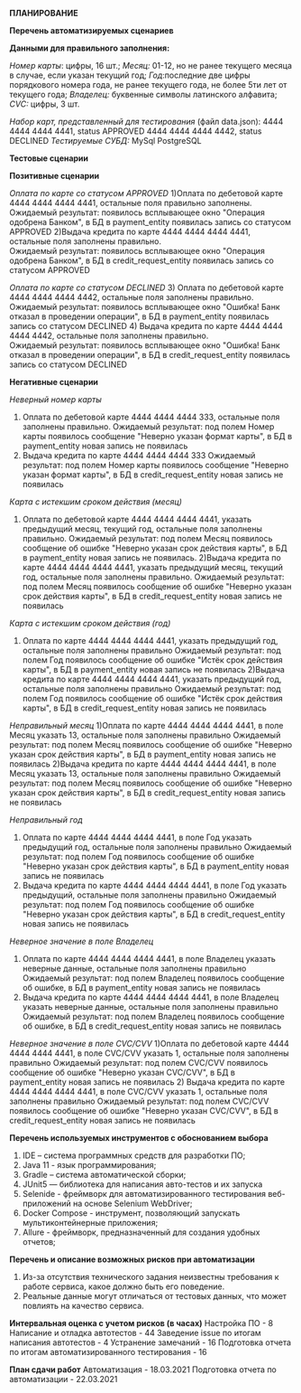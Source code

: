 **ПЛАНИРОВАНИЕ**

 **Перечень автоматизируемых сценариев**

**Данными для правильного заполнения:**

 _Номер карты_: цифры, 16 шт.;
_Месяц:_ 01-12, но не ранее текущего месяца в случае, если указан текущий год;
_Год_:последние две цифры порядкового номера года, не ранее текущего года, не более 5ти лет от текущего года;
_Владелец:_ буквенные символы латинского алфавита;
_CVC:_ цифры, 3 шт.

_Набор карт, представленный для тестирования_ (файл data.json): 4444 4444 4444 4441, status APPROVED
4444 4444 4444 4442, status DECLINED
_Тестируемые СУБД:_ MySql PostgreSQL

**Тестовые сценарии**

**Позитивные сценарии**

_Оплата по карте со статусом APPROVED_
1)Оплата по дебетовой карте 4444 4444 4444 4441, остальные поля правильно заполнены. 
Ожидаемый результат: появилось всплывающее окно "Операция одобрена Банком", 
в БД в payment_entity появилась запись со статусом APPROVED
2)Выдача кредита по  карте 4444 4444 4444 4441, остальные поля заполнены правильно.  
 Ожидаемый результат: появилось всплывающее окно "Операция одобрена Банком",
в БД в credit_request_entity появилась запись со статусом APPROVED

_Оплата по карте со статусом DECLINED_
3)	Оплата по дебетовой карте 4444 4444 4444 4442, остальные поля заполнены правильно. 
Ожидаемый результат: появилось всплывающее окно "Ошибка! Банк отказал в проведении операции",
      в БД в payment_entity появилась запись со статусом DECLINED
4)	Выдача кредита по карте 4444 4444 4444 4442, остальные поля заполнены правильно.  
Ожидаемый результат: появилось всплывающее окно "Ошибка! Банк отказал в проведении операции", 
      в БД в credit_request_entity появилась запись со статусом DECLINED
      
**Негативные сценарии**

_Неверный номер карты_
1)	Оплата по дебетовой карте 4444 4444 4444 333, остальные поля заполнены правильно. 
Ожидаемый результат: под полем Номер карты появилось сообщение "Неверно указан формат карты",
      в БД в payment_entity новая запись не появилась
2)	Выдача кредита по карте 4444 4444 4444 333
Ожидаемый результат: под полем Номер карты появилось сообщение "Неверно указан формат карты", 
      в БД в credit_request_entity новая запись не появилась

_Карта с истекшим сроком действия (месяц)_
1)	Оплата по дебетовой карте  4444 4444 4444 4441, указать предыдущий месяц, текущий год, остальные поля заполнены правильно. 
      Ожидаемый результат: под полем Месяц появилось сообщение об ошибке "Неверно указан срок действия карты",
      в БД в payment_entity новая запись не появилась.
2)Выдача кредита по карте 4444 4444 4444 4441, указать предыдущий месяц, текущий год, остальные поля заполнены правильно.
Ожидаемый результат: под полем Месяц появилось сообщение об ошибке "Неверно указан срок действия карты", 
      в БД в credit_request_entity новая запись не появилась
      
_Карта с истекшим сроком действия (год)_
1) Оплата по  карте 4444 4444 4444 4441, указать предыдущий год, остальные поля заполнены правильно
 Ожидаемый результат: под полем Год появилось сообщение об ошибке "Истёк срок действия карты", 
   в БД в payment_entity новая запись не появилась
2)Выдача кредита по карте 4444 4444 4444 4441, указать предыдущий год, остальные поля заполнены правильно 
Ожидаемый результат: под полем Год появилось сообщение об ошибке "Истёк срок действия карты", 
   в БД в credit_request_entity новая запись не появилась
   
_Неправильный  месяц_
1)Оплата по карте 4444 4444 4444 4441, в поле Месяц указать 13, остальные поля заполнены правильно 
Ожидаемый результат: под полем Месяц появилось сообщение об ошибке "Неверно указан срок действия карты", 
в БД в payment_entity новая запись не появилась
2)Выдача кредита по карте 4444 4444 4444 4441, в поле Месяц указать 13, остальные поля заполнены правильно 
Ожидаемый результат: под полем Месяц появилось сообщение об ошибке "Неверно указан срок действия карты",
в БД в credit_request_entity новая запись не появилась

_Неправильный год_
1) Оплата по карте 4444 4444 4444 4441, в поле Год указать предыдущий год, остальные поля заполнены правильно
   Ожидаемый результат: под полем Год появилось сообщение об ошибке "Неверно указан срок действия карты",
   в БД в payment_entity новая запись не появилась
2) Выдача кредита по карте 4444 4444 4444 4441, в поле Год указать предыдущий, остальные поля заполнены правильно
   Ожидаемый результат: под полем Год появилось сообщение об ошибке "Неверно указан срок действия карты", 
   в БД в credit_request_entity новая запись не появилась
   
_Неверное значение в поле Владелец_
1)	Оплата по карте 4444 4444 4444 4441, в поле Владелец указать неверные данные, остальные поля заполнены правильно 
 Ожидаемый результат: под полем Владелец появилось сообщение об ошибке, 
      в БД в payment_entity новая запись не появилась
2) Выдача кредита по карте 4444 4444 4444 4441, в поле Владелец указать неверные данные, остальные поля заполнены правильно 
   Ожидаемый результат: под полем Владелец появилось сообщение об ошибке, 
   в БД в credit_request_entity новая запись не появилась
   
_Неверное значение в поле CVC/CVV_
1)Оплата по дебетовой карте 4444 4444 4444 4441, в поле CVC/CVV указать 1, остальные поля заполнены правильно 
Ожидаемый результат: под полем CVC/CVV появилось сообщение об ошибке "Неверно указан CVC/CVV",
в БД в payment_entity новая запись не появилась
2)	Выдача кредита по карте  4444 4444 4444 4441, в поле CVC/CVV указать 1, остальные поля заполнены правильно
 Ожидаемый результат: под полем CVC/CVV появилось сообщение об ошибке "Неверно указан CVC/CVV",
      в БД в credit_request_entity новая запись не появилась
      
**Перечень используемых инструментов с обоснованием выбора**
1.	IDE – система программных средств для  разработки ПО;
2.	Java 11 - язык программирования;
3.	Gradle – система автоматической сборки;
4.	JUnit5 — библиотека для написания авто-тестов и их запуска
5.	Selenide - фреймворк для автоматизированного тестирования веб-приложений на основе Selenium WebDriver;
6.	Docker Compose - инструмент, позволяющий запускать мультиконтейнерные приложения;
7.	Allure - фреймворк, предназначенный для создания удобных отчетов;

**Перечень и описание возможных рисков при автоматизации**
1.	Из-за отсутствия технического задания неизвестны требования к работе  сервиса, 
      какое должно быть его поведение. 
2.	Реальные данные могут отличаться от тестовых данных, что может повлиять на качество сервиса.

**Интервальная оценка с учетом рисков (в часах)**
Настройка ПО - 8
Написание и отладка автотестов - 44
Заведение issue по итогам написания автотестов - 4
Устранение замечаний - 16
Подготовка отчета по итогам автоматизированного тестирования - 16

**План сдачи работ**
Автоматизация - 18.03.2021
Подготовка отчета по автоматизации - 22.03.2021
